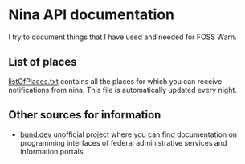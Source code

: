 # Nina API documentation
I try to document things that I have used and needed for FOSS Warn.

## List of places
[listOfPlaces.txt](https://github.com/nucleus-ffm/nina-api-documentation/blob/main/listOfplaces.txt) contains all the places for which you can receive notifications from nina. This file is automatically updated every night. 

## Other sources for information
* [bund.dev](https://bund.dev) unofficial project where you can find documentation on programming interfaces of federal administrative services and information portals.
